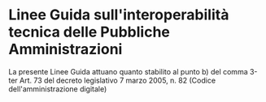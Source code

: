 # Linee Guida sull'interoperabilità tecnica delle Pubbliche Amministrazioni 


La presente Linee Guida attuano quanto stabilito al punto b) del comma 
3-ter Art. 73 del decreto legislativo 7 marzo 2005, n. 82 (Codice 
dell'amministrazione digitale)
